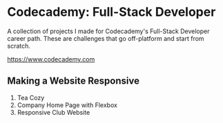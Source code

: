 <h1>Codecademy: Full-Stack Developer</h1>
<p>A collection of projects I made for Codecademy's Full-Stack Developer career path. These are challenges that go off-platform and start from scratch.</p>
<a href='https://www.codecademy.com'>https://www.codecademy.com</a>

<h2>Making a Website Responsive</h2>
<ol>
  <li>Tea Cozy</li>
  <li>Company Home Page with Flexbox</li>
  <li>Responsive Club Website</li>
</ol>

